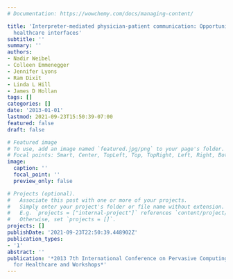 ```yaml
---
# Documentation: https://wowchemy.com/docs/managing-content/

title: 'Interpreter-mediated physician-patient communication: Opportunities for multimodal
  healthcare interfaces'
subtitle: ''
summary: ''
authors:
- Nadir Weibel
- Colleen Emmenegger
- Jennifer Lyons
- Ram Dixit
- Linda L Hill
- James D Hollan
tags: []
categories: []
date: '2013-01-01'
lastmod: 2021-09-23T15:50:39-07:00
featured: false
draft: false

# Featured image
# To use, add an image named `featured.jpg/png` to your page's folder.
# Focal points: Smart, Center, TopLeft, Top, TopRight, Left, Right, BottomLeft, Bottom, BottomRight.
image:
  caption: ''
  focal_point: ''
  preview_only: false

# Projects (optional).
#   Associate this post with one or more of your projects.
#   Simply enter your project's folder or file name without extension.
#   E.g. `projects = ["internal-project"]` references `content/project/deep-learning/index.md`.
#   Otherwise, set `projects = []`.
projects: []
publishDate: '2021-09-23T22:50:39.448902Z'
publication_types:
- '1'
abstract: ''
publication: '*2013 7th International Conference on Pervasive Computing Technologies
  for Healthcare and Workshops*'
---
```

